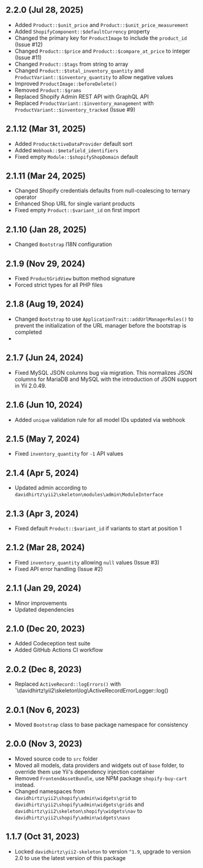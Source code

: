 ## 2.2.0 (Jul 28, 2025)

- Added `Product::$unit_price` and `Product::$unit_price_measurement`
- Added `ShopifyComponent::$defaultCurrency` property
- Changed the primary key for `ProductImage` to include the `product_id` (Issue #12)
- Changed `Product::$price` and `Product::$compare_at_price` to integer (Issue #11)
- Changed `Product::$tags` from string to array
- Changed `Product::$total_inventory_quantity` and `ProductVariant::$inventory_quantity` to allow negative values
- Improved `ProductImage::beforeDelete()`
- Removed `Product::$grams`
- Replaced Shopify Admin REST API with GraphQL API
- Replaced `ProductVariant::$inventory_management` with `ProductVariant::$inventory_tracked` (Issue #9)

## 2.1.12 (Mar 31, 2025)

- Added `ProductActiveDataProvider` default sort
- Added `Webhook::$metafield_identifiers`
- Fixed empty `Module::$shopifyShopDomain` default

## 2.1.11 (Mar 24, 2025)

- Changed Shopify credentials defaults from null-coalescing to ternary operator
- Enhanced Shop URL for single variant products
- Fixed empty `Product::$variant_id` on first import

## 2.1.10 (Jan 28, 2025)

- Changed `Bootstrap` I18N configuration

## 2.1.9 (Nov 29, 2024)

- Fixed `ProductGridView` button method signature
- Forced strict types for all PHP files

## 2.1.8 (Aug 19, 2024)

- Changed `Bootstrap` to use `ApplicationTrait::addUrlManagerRules()` to prevent the initialization of the URL manager
  before the bootstrap is completed
-

## 2.1.7 (Jun 24, 2024)

- Fixed MySQL JSON columns bug via migration. This normalizes JSON columns for MariaDB and MySQL with the introduction
  of JSON support in Yii 2.0.49.

## 2.1.6 (Jun 10, 2024)

- Added `unique` validation rule for all model IDs updated via webhook

## 2.1.5 (May 7, 2024)

- Fixed `inventory_quantity` for `-1` API values

## 2.1.4 (Apr 5, 2024)

- Updated admin according to `davidhirtz\yii2\skeleton\modules\admin\ModuleInterface`

## 2.1.3 (Apr 3, 2024)

- Fixed default `Product::$variant_id` if variants to start at position 1

## 2.1.2 (Mar 28, 2024)

- Fixed `inventory_quantity` allowing `null` values (Issue #3)
- Fixed API error handling (Issue #2)

## 2.1.1 (Jan 29, 2024)

- Minor improvements
- Updated dependencies

## 2.1.0 (Dec 20, 2023)

- Added Codeception test suite
- Added GitHub Actions CI workflow

## 2.0.2 (Dec 8, 2023)

- Replaced `ActiveRecord::logErrors()` with `\davidhirtz\yii2\skeleton\log\ActiveRecordErrorLogger::log()

## 2.0.1 (Nov 6, 2023)

- Moved `Bootstrap` class to base package namespace for consistency

## 2.0.0 (Nov 3, 2023)

- Moved source code to `src` folder
- Moved all models, data providers and widgets out of `base` folder, to override them use Yii's dependency injection
  container
- Removed `FrontendAssetBundle`, use NPM package `shopify-buy-cart` instead.
- Changed namespaces from `davidhirtz\yii2\shopify\admin\widgets\grid`
  to `davidhirtz\yii2\shopify\admin\widgets\grids` and `davidhirtz\yii2\skeleton\shopify\widgets\nav`
  to `davidhirtz\yii2\shopify\admin\widgets\navs`

## 1.1.7 (Oct 31, 2023)

- Locked `davidhirtz\yii2-skeleton` to version `^1.9`, upgrade to version 2.0 to use the latest version of this package